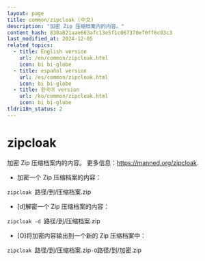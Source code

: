 ```yaml
---
layout: page
title: common/zipcloak (中文)
description: "加密 Zip 压缩档案内的内容。"
content_hash: 830a821aae663afc13e5f1c067370ef0ff6c03c3
last_modified_at: 2024-12-05
related_topics:
  - title: English version
    url: /en/common/zipcloak.html
    icon: bi bi-globe
  - title: español version
    url: /es/common/zipcloak.html
    icon: bi bi-globe
  - title: 한국어 version
    url: /ko/common/zipcloak.html
    icon: bi bi-globe
tldri18n_status: 2
---
```

# zipcloak

加密 Zip 压缩档案内的内容。
更多信息：<https://manned.org/zipcloak>.

- 加密一个 Zip 压缩档案的内容：

`zipcloak `<span class="tldr-var badge badge-pill bg-dark-lm bg-white-dm text-white-lm text-dark-dm font-weight-bold">路径/到/压缩档案.zip</span>

- [d]解密一个 Zip 压缩档案的内容：

`zipcloak -d `<span class="tldr-var badge badge-pill bg-dark-lm bg-white-dm text-white-lm text-dark-dm font-weight-bold">路径/到/压缩档案.zip</span>

- [O]将加密内容输出到一个新的 Zip 压缩档案中：

`zipcloak `<span class="tldr-var badge badge-pill bg-dark-lm bg-white-dm text-white-lm text-dark-dm font-weight-bold">路径/到/压缩档案.zip</span>` -O `<span class="tldr-var badge badge-pill bg-dark-lm bg-white-dm text-white-lm text-dark-dm font-weight-bold">路径/到/加密.zip</span>
